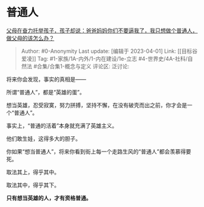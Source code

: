 # 普通人
[父母在奋力托举孩子，孩子却说：爸爸妈妈你们不要逼我了，我只想做个普通人，做父母的该怎么办？](https://www.zhihu.com/question/531834366/answer/2484835393)
> Author: #0-Anonymity
> Last update: [编辑于 2023-04-01]
> Link: [[目标谷爱凌]]
> Tag: #1-家族/1A-内外/1-内在建设/1e-立志  #4-世界史/4A-社科/自然法 #合集/合集1-概念与定义
> 评论区:
> 泛讨论:

将来你会发现，事实的真相是——

所谓“普通人”，都是“英雄的蛋”。

想当英雄，忍受寂寞，努力拼搏，坚持不懈，在没有破壳而出之前，你才会是一个“普通人”。

事实上，“普通的活着”本身就充满了英雄主义。

他们敢生娃，这得多大的胆子。

  

你如果“想当普通人”，将来你看到街上每一个走路生风的“普通人”都会羡慕得要死。

  

取法其上，得乎其中。

取法其中，得乎其下。

  

**只有想当英雄的人，才有资格普通。**
